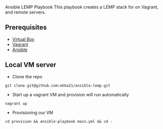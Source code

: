 Ansible LEMP Playbook
This playbook creates a LEMP stack for on Vagrant, and remote servers.

## Prerequisites
- [Virtual Box](https://www.virtualbox.org/wiki/Downloads)
- [Vagrant](https://www.vagrantup.com/downloads.html)
- [Ansible](http://docs.ansible.com/ansible/intro_installation.html#latest-releases-on-mac-osx)

## Local VM server
- Clone the repo
```
git clone git@github.com:ekka21/ansible-lemp.git
```

- Start up a vagrant VM and provision will run automatically
```
vagrant up
```

- Provisioning our VM
```
cd provision && ansible-playbook main.yml && cd -
```

